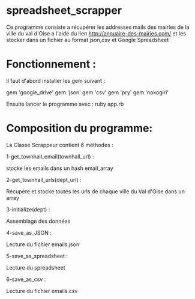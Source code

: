 # spreadsheet_scrapper

Ce programme consiste a récupérer les addresses mails des mairies de la ville du val d'Oise a l'aide du lien http://annuaire-des-mairies.com/ et les stocker dans un fichier au format json,csv et Google Spreadsheet

# Fonctionnement :

Il faut d'abord installer les gem suivant :

gem 'google_drive'
gem 'json'
gem 'csv'
gem 'pry'
gem 'nokogiri'

Ensuite lancer le programme avec :
	ruby app.rb

# Composition du programme:

La Classe Scrappeur contient 6 méthodes :

1-get_townhall_email(townhall_url) : 

stocke les emails dans un hash email_array

2-get_townhall_urls(dept_url) :

Récupère et stocke toutes les urls de chaque ville du Val d'Oise dans un array

3-initialize(dept) :

Assemblage des données

4-save_as_JSON :

Lecture du fichier emails.json

5-save_as_spreadsheet :

Lecture du spreadsheet

6-save_as_csv :

Lecture du fichier emails.csv

